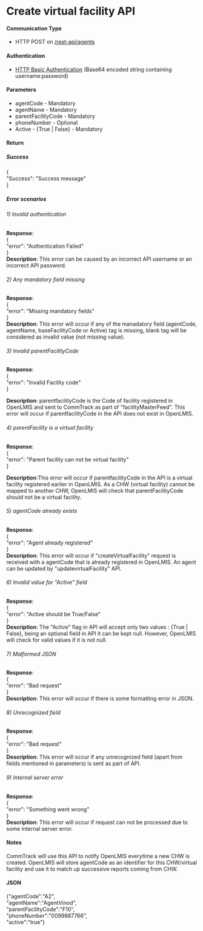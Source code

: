 # Create virtual facility API

#### Communication Type

- HTTP POST on [/rest-api/agents](#)


#### Authentication
- [HTTP Basic Authentication](http://www.httpwatch.com/httpgallery/authentication/) (Base64 encoded string containing username:password)

#### Parameters

- agentCode - Mandatory
- agentName - Mandatory
- parentFacilityCode - Mandatory
- phoneNumber - Optional
- Active - {True | False} - Mandatory

#### Return

##### Success
{  
   "Success": "Success message"  
} 

##### Error scenarios

###### 1) *Invalid authentication*  
**Response**:    
{  
   "error": "Authentication Failed"  
}   
**Description**: This error can be caused by an incorrect API username or an incorrect API password. 

###### 2) *Any mandatory field missing*
**Response**:  
{    
   "error": "Missing mandatory fields"    
}    
**Description**: This error will occur if any of the manadatory field (agentCode, agentName, baseFacilityCode or Active) tag is missing, blank tag will be considered as invalid value (not missing value).

###### 3) *Invalid parentFacilityCode*
**Response**:  
{        
   "error": "Invalid Facility code"      
}  
  
**Description**: parentfacilityCode is the Code of facility registered in OpenLMIS and sent to CommTrack as part of "facilityMasterFeed". This error will occur if parentfacilityCode in the API does not exist in OpenLMIS.  

###### 4) *parentFacility is a virtual facility*
**Response**:  
{        
   "error": "Parent facility can not be virtual facility"      
}  
  
**Description**:This error will occur if parentfacilityCode in the API is a virtual facility registered earlier in OpenLMIS. As a CHW (virtual facility) cannot be mapped to another CHW, OpenLMIS will check that parentFacilityCode should not be a virtual facility.

###### 5) *agentCode already exists*
**Response**:  
{        
   "error": "Agent already registered"      
}   
**Description**: This error will occur if "createVirtualFacility" request is received with a agentCode that is already registered in OpenLMIS. An agent can be updated by "updatevirtualFacility" API.

###### 6) *Invalid value for "Active" field*
**Response**:  
{        
   "error": "Active should be True/False"      
}   
**Description**: The "Active" flag in API will accept only two values : {True | False}, being an optional field in API it can be kept null. However, OpenLMIS will check for valid values if it is not null.

###### 7) *Malformed JSON*
**Response**:   
{          
   "error": "Bad request"        
}   
**Description**: This error will occur if there is some formatting error in JSON.

###### 8) *Unrecognized field*
**Response**:  
{        
   "error": "Bad request"      
}  
**Description**: This error will occur if any unrecognized field (apart from fields mentioned in parameters) is sent as part of API.

###### 9) *Internal server error*
**Response**:  
{        
   "error": "Something went wrong"      
}  
**Description**: This error will occur if request can not be processed due to some internal server error.

#### Notes

CommTrack will use this API to notify OpenLMIS everytime a new CHW is created. OpenLMIS will store agentCode as an identifier for this CHW/virtual facility and use it to match up successive reports coming from CHW.

#### JSON

{"agentCode":"A2",  
"agentName":"AgentVinod",  
"parentFacilityCode":"F10",  
"phoneNumber":"0099887766",  
"active":"true"}

